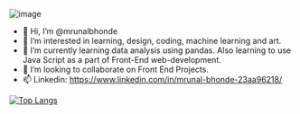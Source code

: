 ![image](https://user-images.githubusercontent.com/82958906/187125636-6c53ff25-9838-4ec7-8fc6-544e72426417.png)









- 👋 Hi, I’m @mrunalbhonde
- 👀 I’m interested in learning, design, coding, machine learning and art.
- 🌱 I’m currently learning data analysis using pandas. Also learning to use Java Script as a part of Front-End web-development.
- 💞️ I’m looking to collaborate on Front End Projects.
- 📫 Linkedin: https://www.linkedin.com/in/mrunal-bhonde-23aa96218/

[![Top Langs](https://github-readme-stats.vercel.app/api/top-langs/?username=mrunalbhonde)](https://github.com/mrunalbhonde/github-readme-stats)

<!---
mrunalbhonde/mrunalbhonde is a ✨ special ✨ repository because its `README.md` (this file) appears on your GitHub profile.
You can click the Preview link to take a look at your changes.
--->
